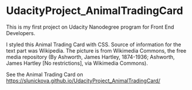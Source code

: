 # UdacityProject_AnimalTradingCard
This is my first project on Udacity Nanodegree program for Front End Developers.

I styled this Animal Trading Card with CSS.
Source of information for the text part was Wikipedia. The picture is from Wikimedia Commons, the free media repository (By Ashworth, James Hartley, 1874-1936; Ashworth, James Hartley [No restrictions], via Wikimedia Commons).

See the Animal Trading Card on https://slunickova.github.io/UdacityProject_AnimalTradingCard/
